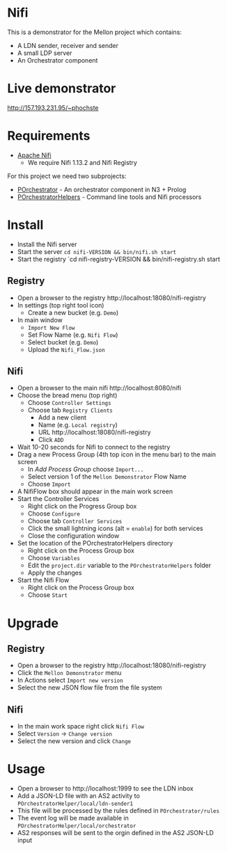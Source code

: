 # Nifi

This is a demonstrator for the Mellon project which contains:

- A LDN sender, receiver and sender
- A small LDP server
- An Orchestrator component

# Live demonstrator

http://157.193.231.95/~phochste

# Requirements

- [Apache Nifi](https://nifi.apache.org)
   - We require Nifi 1.13.2 and Nifi Registry

For this project we need two subprojects:

- [POrchestrator](https://github.com/MellonScholarlyCommunication/POrchestrator) - An orchestrator component in N3 + Prolog
- [POrchestratorHelpers](https://github.com/MellonScholarlyCommunication/POrchestratorHelpers) - Command line tools and Nifi processors

# Install

- Install the Nifi server
- Start the server `cd nifi-VERSION && bin/nifi.sh start`
- Start the registry `cd nifi-registry-VERSION && bin/nifi-registry.sh start

## Registry

- Open a browser to the registry http://localhost:18080/nifi-registry
- In settings (top right tool icon)
   -  Create a new bucket (e.g. `Demo`)
- In main window 
   - `Import New Flow`
   - Set Flow Name (e.g. `Nifi Flow`)
   - Select bucket (e.g. `Demo`)
   - Upload the `Nifi_Flow.json` 

## Nifi

- Open a browser to the main nifi http://localhost:8080/nifi
- Choose the bread menu (top right)
   - Choose `Controller Settings`
   - Choose tab `Registry Clients`
       - Add a new client
       - Name (e.g. `Local registry`)
       - URL http://localhost:18080/nifi-registry
       - Click `ADD`
- Wait 10-20 seconds for Nifi to connect to the registry
- Drag a new Process Group (4th top icon in the menu bar) to the main screen
   - In *Add Process Group* choose `Import...`
   - Select version 1 of the `Mellon Demonstrator` Flow Name
   - Choose `Import`
- A NifiFlow box should appear in the main work screen
- Start the Controller Services
   - Right click on the Progress Group box
   - Choose `Configure`
   - Choose tab `Controller Services`
   - Click the small lightning icons (alt = `enable`) for both services
   - Close the configuration window
- Set the location of the POrchestratorHelpers directory
   - Right click on the Process Group box
   - Choose `Variables`
   - Edit the `project.dir` variable to the `POrchestratorHelpers` folder
   - Apply the changes
- Start the Nifi Flow
   - Right click on the Process Group box
   - Choose `Start`

# Upgrade

## Registry

- Open a browser to the registry http://localhost:18080/nifi-registry
- Click the `Mellon Demonstrator` menu
- In Actions select `Import new version`
- Select the new JSON flow file from the file system

## Nifi

- In the main work space right click `Nifi Flow`
- Select `Version` -> `Change version`
- Select the new version and click `Change`

# Usage

- Open a browser to http://localhost:1999 to see the LDN inbox
- Add a JSON-LD file with an AS2 activity to `POrchestratorHelper/local/ldn-sender1` 
- This file will be processed by the rules defined in `POrchestrator/rules`
- The event log will be made available in `POrchestratorHelper/local/orchestrator`
- AS2 responses will be sent to the orgin defined in the AS2 JSON-LD input